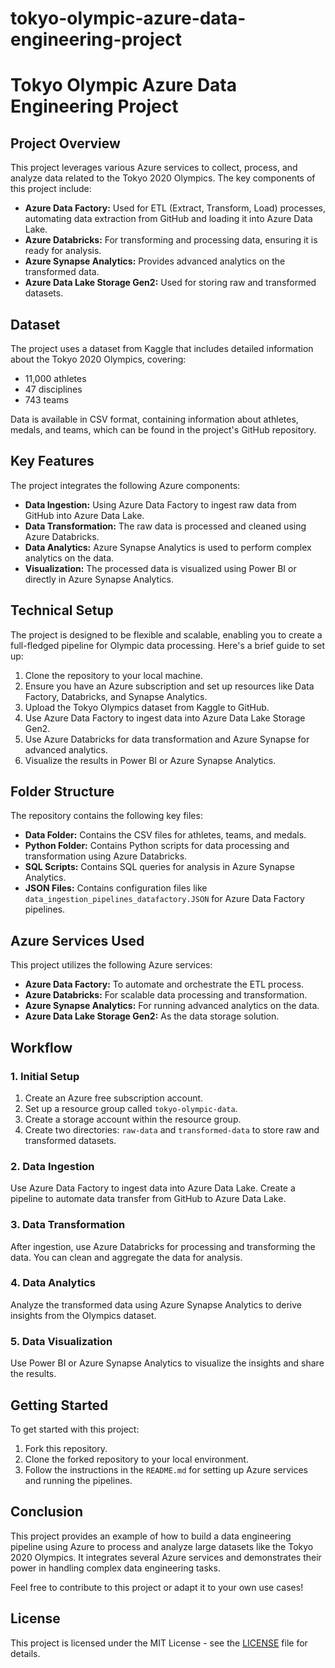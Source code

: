 # tokyo-olympic-azure-data-engineering-project




# Tokyo Olympic Azure Data Engineering Project

## Project Overview
<p>This project leverages various Azure services to collect, process, and analyze data related to the Tokyo 2020 Olympics. The key components of this project include:</p>
<ul>
  <li><strong>Azure Data Factory:</strong> Used for ETL (Extract, Transform, Load) processes, automating data extraction from GitHub and loading it into Azure Data Lake.</li>
  <li><strong>Azure Databricks:</strong> For transforming and processing data, ensuring it is ready for analysis.</li>
  <li><strong>Azure Synapse Analytics:</strong> Provides advanced analytics on the transformed data.</li>
  <li><strong>Azure Data Lake Storage Gen2:</strong> Used for storing raw and transformed datasets.</li>
</ul>

## Dataset
<p>The project uses a dataset from Kaggle that includes detailed information about the Tokyo 2020 Olympics, covering:</p>
<ul>
  <li>11,000 athletes</li>
  <li>47 disciplines</li>
  <li>743 teams</li>
</ul>
<p>Data is available in CSV format, containing information about athletes, medals, and teams, which can be found in the project's GitHub repository.</p>

## Key Features
<p>The project integrates the following Azure components:</p>
<ul>
  <li><strong>Data Ingestion:</strong> Using Azure Data Factory to ingest raw data from GitHub into Azure Data Lake.</li>
  <li><strong>Data Transformation:</strong> The raw data is processed and cleaned using Azure Databricks.</li>
  <li><strong>Data Analytics:</strong> Azure Synapse Analytics is used to perform complex analytics on the data.</li>
  <li><strong>Visualization:</strong> The processed data is visualized using Power BI or directly in Azure Synapse Analytics.</li>
</ul>

## Technical Setup
<p>The project is designed to be flexible and scalable, enabling you to create a full-fledged pipeline for Olympic data processing. Here's a brief guide to set up:</p>

<ol>
  <li>Clone the repository to your local machine.</li>
  <li>Ensure you have an Azure subscription and set up resources like Data Factory, Databricks, and Synapse Analytics.</li>
  <li>Upload the Tokyo Olympics dataset from Kaggle to GitHub.</li>
  <li>Use Azure Data Factory to ingest data into Azure Data Lake Storage Gen2.</li>
  <li>Use Azure Databricks for data transformation and Azure Synapse for advanced analytics.</li>
  <li>Visualize the results in Power BI or Azure Synapse Analytics.</li>
</ol>

## Folder Structure
<p>The repository contains the following key files:</p>
<ul>
  <li><strong>Data Folder:</strong> Contains the CSV files for athletes, teams, and medals.</li>
  <li><strong>Python Folder:</strong> Contains Python scripts for data processing and transformation using Azure Databricks.</li>
  <li><strong>SQL Scripts:</strong> Contains SQL queries for analysis in Azure Synapse Analytics.</li>
  <li><strong>JSON Files:</strong> Contains configuration files like <code>data_ingestion_pipelines_datafactory.JSON</code> for Azure Data Factory pipelines.</li>
</ul>

## Azure Services Used
<p>This project utilizes the following Azure services:</p>
<ul>
  <li><strong>Azure Data Factory:</strong> To automate and orchestrate the ETL process.</li>
  <li><strong>Azure Databricks:</strong> For scalable data processing and transformation.</li>
  <li><strong>Azure Synapse Analytics:</strong> For running advanced analytics on the data.</li>
  <li><strong>Azure Data Lake Storage Gen2:</strong> As the data storage solution.</li>
</ul>

## Workflow

### 1. Initial Setup
<ol>
  <li>Create an Azure free subscription account.</li>
  <li>Set up a resource group called <code>tokyo-olympic-data</code>.</li>
  <li>Create a storage account within the resource group.</li>
  <li>Create two directories: <code>raw-data</code> and <code>transformed-data</code> to store raw and transformed datasets.</li>
</ol>

### 2. Data Ingestion
<p>Use Azure Data Factory to ingest data into Azure Data Lake. Create a pipeline to automate data transfer from GitHub to Azure Data Lake.</p>

### 3. Data Transformation
<p>After ingestion, use Azure Databricks for processing and transforming the data. You can clean and aggregate the data for analysis.</p>

### 4. Data Analytics
<p>Analyze the transformed data using Azure Synapse Analytics to derive insights from the Olympics dataset.</p>

### 5. Data Visualization
<p>Use Power BI or Azure Synapse Analytics to visualize the insights and share the results.</p>

## Getting Started
<p>To get started with this project:</p>
<ol>
  <li>Fork this repository.</li>
  <li>Clone the forked repository to your local environment.</li>
  <li>Follow the instructions in the <code>README.md</code> for setting up Azure services and running the pipelines.</li>
</ol>

## Conclusion
<p>This project provides an example of how to build a data engineering pipeline using Azure to process and analyze large datasets like the Tokyo 2020 Olympics. It integrates several Azure services and demonstrates their power in handling complex data engineering tasks.</p>

<p>Feel free to contribute to this project or adapt it to your own use cases!</p>

## License
<p>This project is licensed under the MIT License - see the <a href="LICENSE">LICENSE</a> file for details.</p>
